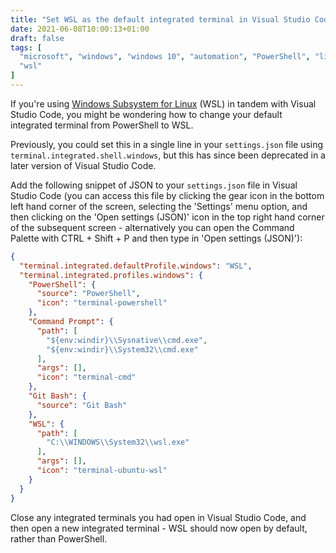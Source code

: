 ```yaml
---
title: "Set WSL as the default integrated terminal in Visual Studio Code"
date: 2021-06-08T10:00:13+01:00
draft: false
tags: [
  "microsoft", "windows", "windows 10", "automation", "PowerShell", "linux",
  "wsl"
]
---
```


If you're using [Windows Subsystem for Linux](https://docs.microsoft.com/en-us/windows/wsl/about)
(WSL) in tandem with Visual Studio Code, you might be wondering how to change
your default integrated terminal from PowerShell to WSL.

Previously, you could set this in a single line in your `settings.json` file
using `terminal.integrated.shell.windows`, but this has since been deprecated
in a later version of Visual Studio Code.

Add the following snippet of JSON to your `settings.json` file in Visual Studio
Code (you can access this file by clicking the gear icon in the bottom left
hand corner of the screen, selecting the 'Settings' menu option, and then
clicking on the 'Open settings (JSON)' icon in the top right hand corner
of the subsequent screen - alternatively you can open the Command Palette
with CTRL + Shift + P and then type in 'Open settings (JSON)'):

```json
{
  "terminal.integrated.defaultProfile.windows": "WSL",
  "terminal.integrated.profiles.windows": {
    "PowerShell": {
      "source": "PowerShell",
      "icon": "terminal-powershell"
    },
    "Command Prompt": {
      "path": [
        "${env:windir}\\Sysnative\\cmd.exe",
        "${env:windir}\\System32\\cmd.exe"
      ],
      "args": [],
      "icon": "terminal-cmd"
    },
    "Git Bash": {
      "source": "Git Bash"
    },
    "WSL": {
      "path": [
        "C:\\WINDOWS\\System32\\wsl.exe"
      ],
      "args": [],
      "icon": "terminal-ubuntu-wsl"
    }
  }
}
```

Close any integrated terminals you had open in Visual Studio Code, and then
open a new integrated terminal - WSL should now open by default, rather than
PowerShell.
